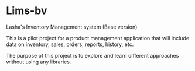 # Lims-bv

Lasha's Inventory Management system (Base version)

This is a pilot project for a product management application that will include data on inventory, sales, orders, reports, history, etc.

The purpose of this project is to explore and learn different approaches without using any libraries.
